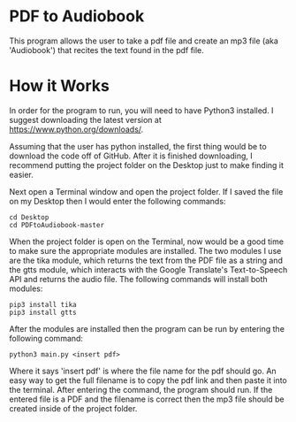 # PDF to Audiobook 

This program allows the user to take a pdf file and create an mp3 file (aka 'Audiobook') that recites the text found in the pdf file.

# How it Works

In order for the program to run, you will need to have Python3 installed.  I suggest downloading the latest version at https://www.python.org/downloads/.

Assuming that the user has python installed, the first thing would be to download the code off of GitHub.  After it is finished downloading, I recommend putting the project
folder on the Desktop just to make finding it easier.

Next open a Terminal window and open the project folder.  If I saved the file on my Desktop then I would enter the following commands:

    cd Desktop
    cd PDFtoAudiobook-master
    
When the project folder is open on the Terminal, now would be a good time to make sure the appropriate modules are installed.  The two modules I use are the tika module, which returns the text from the PDF file as a string and the gtts module, which interacts with the Google Translate's Text-to-Speech API and returns the audio file.  The following commands will install both modules:

    pip3 install tika
    pip3 install gtts
    
After the modules are installed then the program can be run by entering the following command:

    python3 main.py <insert pdf>
    
Where it says 'insert pdf' is where the file name for the pdf should go.  An easy way to get the full filename is to copy the pdf link and then paste it into the terminal.  After entering the command, the program should run.  If the entered file is a PDF and the filename is correct then the mp3 file should be created inside of the project folder.
    


